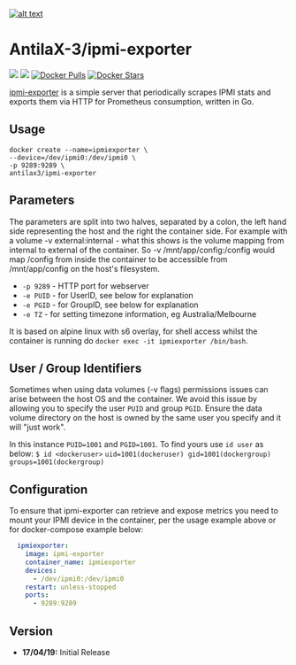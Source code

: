 [logo]: https://ci.nerv.com.au/userContent/antilax-3.png "AntilaX-3"
[![alt text][logo]](https://github.com/AntilaX-3/)

# AntilaX-3/ipmi-exporter
[![](https://images.microbadger.com/badges/version/antilax3/ipmi-exporter.svg)](https://microbadger.com/images/antilax3/ipmi-exporter "Get your own version badge on microbadger.com") [![](https://images.microbadger.com/badges/image/antilax3/ipmi-exporter.svg)](https://microbadger.com/images/antilax3/ipmi-exporter "Get your own image badge on microbadger.com") [![Docker Pulls](https://img.shields.io/docker/pulls/antilax3/ipmi-exporter.svg)](https://hub.docker.com/r/antilax3/ipmi-exporter/) [![Docker Stars](https://img.shields.io/docker/stars/antilax3/ipmi-exporter.svg)](https://hub.docker.com/r/antilax3/ipmi-exporter/)

[ipmi-exporter](https://github.com/lovoo/ipmi_exporter) is a simple server that periodically scrapes IPMI stats and exports them via HTTP for Prometheus consumption, written in Go. 
## Usage
```
docker create --name=ipmiexporter \
--device=/dev/ipmi0:/dev/ipmi0 \
-p 9289:9289 \
antilax3/ipmi-exporter
```
## Parameters
The parameters are split into two halves, separated by a colon, the left hand side representing the host and the right the container side. For example with a volume -v external:internal - what this shows is the volume mapping from internal to external of the container. So -v /mnt/app/config:/config would map /config from inside the container to be accessible from /mnt/app/config on the host's filesystem.

- `-p 9289` - HTTP port for webserver
- `-e PUID` - for UserID, see below for explanation
- `-e PGID` - for GroupID, see below for explanation
- `-e TZ` - for setting timezone information, eg Australia/Melbourne

It is based on alpine linux with s6 overlay, for shell access whilst the container is running do `docker exec -it ipmiexporter /bin/bash`.

## User / Group Identifiers
Sometimes when using data volumes (-v flags) permissions issues can arise between the host OS and the container. We avoid this issue by allowing you to specify the user `PUID` and group `PGID`. Ensure the data volume directory on the host is owned by the same user you specify and it will "just work".

In this instance `PUID=1001` and `PGID=1001`. To find yours use `id user` as below:
`$ id <dockeruser>`
    `uid=1001(dockeruser) gid=1001(dockergroup) groups=1001(dockergroup)`
    
## Configuration

To ensure that ipmi-exporter can retrieve and expose metrics you need to mount your IPMI device in the container, per the usage example above or for docker-compose example below:

```yaml
  ipmiexporter:
    image: ipmi-exporter
    container_name: ipmiexporter
    devices:
      - /dev/ipmi0:/dev/ipmi0
    restart: unless-stopped
    ports:
      - 9289:9289
```

## Version
- **17/04/19:** Initial Release